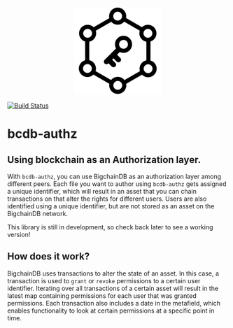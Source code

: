 <p align="center">
    <img src="./resources/img/logo-small.png">
</p>

[![Build Status](https://travis-ci.org/artus/bcdb-authz.svg?branch=master)](https://travis-ci.org/artus/bcdb-authz)

# bcdb-authz
## Using blockchain as an Authorization layer.

With `bcdb-authz`, you can use BigchainDB as an authorization layer among different peers. Each file  you want to author using `bcdb-authz` gets assigned a unique identifier, which will result in an asset that you can chain transactions on that alter the rights for different users. Users are also identified using a unique identifier, but are not stored as an asset on the BigchainDB network.  
  
This library is still in development, so check back later to see a working version!  

## How does it work?

BigchainDB uses transactions to alter the state of an asset. In this case, a transaction is used to `grant` or `revoke` permissions to a certain user identifier. Iterating over all transactions of a certain asset will result in the latest map containing permissions for each user that was granted permissions. Each transaction also includes a date in the metafield, which enables functionality to look at certain permissions at a specific point in time.
